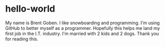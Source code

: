 # hello-world

My name is Brent Goben. I like snowboarding and programming. I'm using GitHub to better myself as a programmer. Hopefully this helps me land my first job in the I.T. industry. I'm married with 2 kids and 2 dogs. Thank you for reading this. 
